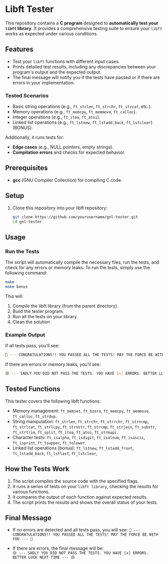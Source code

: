 # **Libft Tester**

This repository contains a **C program** designed to **automatically test your `libft` library**. It provides a comprehensive testing suite to ensure your `libft` works as expected under various conditions.

## **Features**
- Test your `libft` functions with different input cases.
- Prints detailed test results, including any discrepancies between your program's output and the expected output.
- The final message will notify you if the tests have passed or if there are errors in your implementation.

### **Tested Scenarios**
- Basic string operations (e.g., `ft_strlen`, `ft_strchr`, `ft_strcat`, etc.).
- Memory operations (e.g., `ft_memcpy`, `ft_memmove`, `ft_calloc`).
- Integer operations (e.g., `ft_itoa`, `ft_atoi`).
- Linked list operations (e.g., `ft_lstnew`, `ft_lstadd_back`, `ft_lstclear`) (BONUS).

Additionally, it runs tests for:
- **Edge cases** (e.g., NULL pointers, empty strings).
- **Compilation errors** and checks for expected behavior.

## **Prerequisites**
- **gcc** (GNU Compiler Collection) for compiling C code.

## **Setup**
1. Clone this repository into your libft repository:
   ```bash
   git clone https://github.com/yourusername/gnl-tester.git
   cd gnl-tester
   ```

## **Usage**

### Run the Tests
The script will automatically compile the necessary files, run the tests, and check for any errors or memory leaks. To run the tests, simply use the following command:

```bash
make
make bonus
```
This will:

1. Compile the libft library (from the parent directory).
2. Build the tester program.
3. Run all the tests on your library.
4. Clean the solution

### Example Output
If all tests pass, you'll see:
```bash
🎉 --- CONGRATULATIONS!! YOU PASSED ALL THE TESTS! MAY THE FORCE BE WITH YOU --- 🎉
```

If there are errors or memory leaks, you'll see:
```bash
😢 --- SADLY YOU DID NOT PASS THE TESTS. YOU HAVE [x] ERRORS. BETTER LUCK NEXT TIME --- 😢
```

## **Tested Functions**
This tester covers the following libft functions:
- Memory management: `ft_memset`, `ft_bzero`, `ft_memcpy`, `ft_memmove`, `ft_calloc`, `ft_strdup`.
- String manipulation: `ft_strlen`, `ft_strchr`, `ft_strrchr`, `ft_strncmp`, `ft_strlcat`, `ft_strlcpy`, `ft_strnstr`, `ft_strcmp`, `ft_strjoin`, `ft_substr`, `ft_strtrim`, `ft_split`, `ft_itoa`, `ft_atoi`, `ft_strmapi`.
- Character tests: `ft_isalpha`, `ft_isdigit`, `ft_isalnum`, `ft_isascii`, `ft_isprint`, `ft_toupper`, `ft_tolower`.
- Linked list operations (bonus): `ft_lstnew`, `ft_lstadd_front`, `ft_lstadd_back`, `ft_lstlast`, `ft_lstclear`,

## **How the Tests Work**

1. The script compiles the source code with the specified flags.
2. It runs a series of tests on your `libft library`, checking the results for various functions.
3. It compares the output of each function against expected results.
4. The script prints the results and shows the overall status of your tests.

## **Final Message**
- If no errors are detected and all tests pass, you will see:
  `🎉 --- CONGRATULATIONS!! YOU PASSED ALL THE TESTS! MAY THE FORCE BE WITH YOU --- 🎉`
  
- If there are errors, the final message will be:  
  `😢 --- SADLY YOU DID NOT PASS THE TESTS. YOU HAVE [x] ERRORS. BETTER LUCK NEXT TIME --- 😢`
